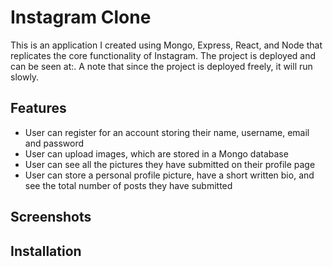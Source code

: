 # Instagram Clone
This is an application I created using Mongo, Express, React, and Node that replicates the core functionality of Instagram. The project is deployed and can be seen at:. A note that since the project is deployed freely, it will run slowly. 

## Features
- User can register for an account storing their name, username, email and password
- User can upload images, which are stored in a Mongo database
- User can see all the pictures they have submitted on their profile page
- User can store a personal profile picture, have a short written bio, and see the total number of posts they have submitted 

## Screenshots

## Installation
